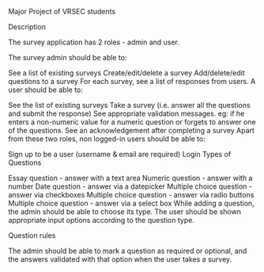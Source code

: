 Major Project of VRSEC students

Description

The survey application has 2 roles - admin and user.

The survey admin should be able to:

See a list of existing surveys
Create/edit/delete a survey
Add/delete/edit questions to a survey
For each survey, see a list of responses from users.
A user should be able to:

See the list of existing surveys
Take a survey (i.e. answer all the questions and submit the response)
See appropriate validation messages. eg: if he enters a non-numeric value for a numeric question or forgets to answer one of the questions.
See an acknowledgement after completing a survey
Apart from these two roles, non logged-in users should be able to:

Sign up to be a user (username & email are required)
Login
Types of Questions

Essay question - answer with a text area
Numeric question - answer with a number
Date question - answer via a datepicker
Multiple choice question - answer via checkboxes Multiple choice question - answer via radio buttons Multiple choice question - answer via a select box
While adding a question, the admin should be able to choose its type. The user should be shown appropriate input options according to the question type.

Question rules

The admin should be able to mark a question as required or optional, and the answers validated with that option when the user takes a survey.